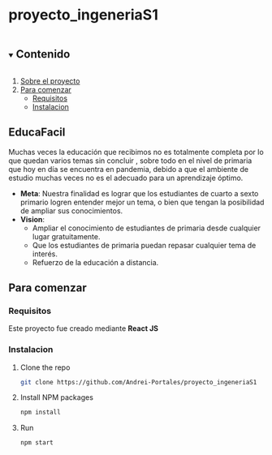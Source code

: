 # proyecto_ingeneriaS1

<!-- Contenido -->
<details open="open">
  <summary><h2 style="display: inline-block">Contenido</h2></summary>
  <ol>
    <li>
      <a href="#about-the-project">Sobre el proyecto</a>
    </li>
    <li>
      <a href="#getting-started">Para comenzar</a>
      <ul>
        <li><a href="#prerequisites">Requisitos</a></li>
        <li><a href="#installation">Instalacion</a></li>
      </ul>
  
  </ol>
</details>

<!-- Sobre el proyecto -->
## EducaFacil



Muchas veces la educación que recibimos no es totalmente completa por lo que quedan varios temas sin concluir
, sobre todo en el nivel de primaria que hoy en día se encuentra en pandemia, debido a que el ambiente de estudio muchas veces no es el adecuado para un aprendizaje óptimo. 

* **Meta**: Nuestra finalidad es lograr que los estudiantes de cuarto a sexto primario logren entender mejor un tema, o bien que tengan la posibilidad de ampliar sus conocimientos.
* **Vision**:
  * Ampliar el conocimiento de estudiantes de primaria desde cualquier lugar gratuitamente.
  * Que los estudiantes de primaria puedan repasar cualquier tema de interés.
  * Refuerzo de la educación a distancia.

<!-- GETTING STARTED -->
## Para comenzar



### Requisitos

Este proyecto fue creado mediante  **React JS**

### Instalacion

1. Clone the repo
   ```sh
   git clone https://github.com/Andrei-Portales/proyecto_ingeneriaS1
   ```
2. Install NPM packages
   ```sh
   npm install
   ```
3. Run
   ```sh
   npm start
   ```
